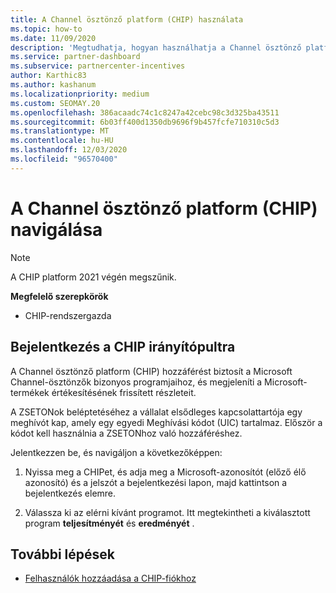 ```yaml
---
title: A Channel ösztönző platform (CHIP) használata
ms.topic: how-to
ms.date: 11/09/2020
description: 'Megtudhatja, hogyan használhatja a Channel ösztönző platformot (CHIP) az ösztönzők működéséhez. Megjegyzés: Ez a platform 2021 végén megszűnik.'
ms.service: partner-dashboard
ms.subservice: partnercenter-incentives
author: Karthic83
ms.author: kashanum
ms.localizationpriority: medium
ms.custom: SEOMAY.20
ms.openlocfilehash: 386acaadc74c1c8247a42cebc98c3d325ba43511
ms.sourcegitcommit: 6b03ff400d1350db9696f9b457fcfe710310c5d3
ms.translationtype: MT
ms.contentlocale: hu-HU
ms.lasthandoff: 12/03/2020
ms.locfileid: "96570400"
---
```

# <a name="navigate-the-channel-incentives-platform-chip"></a>A Channel ösztönző platform (CHIP) navigálása

>[!NOTE]
>A CHIP platform 2021 végén megszűnik.

**Megfelelő szerepkörök**

- CHIP-rendszergazda

## <a name="sign-into-the-chip-dashboard"></a>Bejelentkezés a CHIP irányítópultra

A Channel ösztönző platform (CHIP) hozzáférést biztosít a Microsoft Channel-ösztönzők bizonyos programjaihoz, és megjeleníti a Microsoft-termékek értékesítésének frissített részleteit.

A ZSETONok beléptetéséhez a vállalat elsődleges kapcsolattartója egy meghívót kap, amely egy egyedi Meghívási kódot (UIC) tartalmaz. Először a kódot kell használnia a ZSETONhoz való hozzáféréshez.


Jelentkezzen be, és navigáljon a következőképpen:

1. Nyissa meg a CHIPet, és adja meg a Microsoft-azonosítót (előző élő azonosító) és a jelszót a bejelentkezési lapon, majd kattintson a bejelentkezés elemre.
 
1. Válassza ki az elérni kívánt programot.
Itt megtekintheti a kiválasztott program **teljesítményét** és **eredményét** . 

## <a name="next-steps"></a>További lépések

- [Felhasználók hozzáadása a CHIP-fiókhoz](chip-users.md)